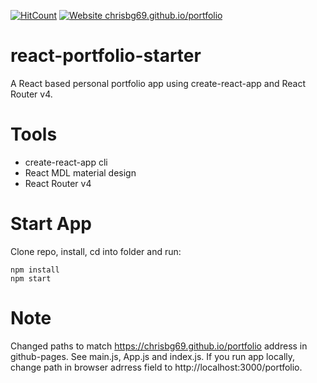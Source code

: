 [![HitCount](http://hits.dwyl.io/chrisbg69/portfolio.svg)](http://hits.dwyl.io/chrisbg69/portfolio) [![Website chrisbg69.github.io/portfolio](https://img.shields.io/website-up-down-green-red/https/chrisbg69.github.io.svg)](https://chrisbg69.github.io/portfolio)

# react-portfolio-starter
A React based personal portfolio app using create-react-app and React Router v4.

# Tools
* create-react-app cli
* React MDL material design
* React Router v4

# Start App
Clone repo, install, cd into folder and run:
```git
npm install
npm start
```
# Note
Changed paths to match https://chrisbg69.github.io/portfolio address in github-pages.
See main.js, App.js and index.js. If you run app locally, change path in browser adrress field to http://localhost:3000/portfolio.